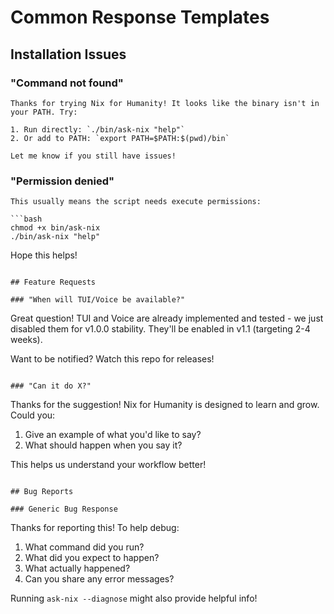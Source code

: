 # Common Response Templates

## Installation Issues

### "Command not found"
```
Thanks for trying Nix for Humanity! It looks like the binary isn't in your PATH. Try:

1. Run directly: `./bin/ask-nix "help"`
2. Or add to PATH: `export PATH=$PATH:$(pwd)/bin`

Let me know if you still have issues!
```

### "Permission denied"
```
This usually means the script needs execute permissions:

```bash
chmod +x bin/ask-nix
./bin/ask-nix "help"
```

Hope this helps!
```

## Feature Requests

### "When will TUI/Voice be available?"
```
Great question! TUI and Voice are already implemented and tested - we just disabled them for v1.0.0 stability. They'll be enabled in v1.1 (targeting 2-4 weeks).

Want to be notified? Watch this repo for releases!
```

### "Can it do X?"
```
Thanks for the suggestion! Nix for Humanity is designed to learn and grow. Could you:

1. Give an example of what you'd like to say?
2. What should happen when you say it?

This helps us understand your workflow better!
```

## Bug Reports

### Generic Bug Response
```
Thanks for reporting this! To help debug:

1. What command did you run?
2. What did you expect to happen?
3. What actually happened?
4. Can you share any error messages?

Running `ask-nix --diagnose` might also provide helpful info!
```
